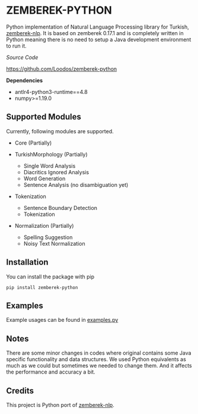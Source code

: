 # ZEMBEREK-PYTHON

Python implementation of Natural Language Processing library 
for Turkish, [zemberek-nlp](https://github.com/ahmetaa/zemberek-nlp). It is based on
zemberek 0.17.1 and is completely written in Python meaning there is no need to setup
a Java development environment to run it.

*Source Code*

https://github.com/Loodos/zemberek-python

**Dependencies**
* antlr4-python3-runtime==4.8
* numpy>=1.19.0

## Supported Modules
Currently, following modules are supported.

* Core (Partially)
    
* TurkishMorphology (Partially)
    * Single Word Analysis
    * Diacritics Ignored Analysis
    * Word Generation
    * Sentence Analysis (no disambiguation yet)
* Tokenization
    * Sentence Boundary Detection
    * Tokenization
* Normalization (Partially)
    * Spelling Suggestion
    * Noisy Text Normalization

## Installation
You can install the package with pip

    pip install zemberek-python

## Examples
Example usages can be found in [examples.py](zemberek/examples.py)

## Notes
There are some minor changes in codes where original contains some Java specific
functionality and data structures. We used Python 
equivalents as much as we could but sometimes we needed to change them. And it
affects the performance and accuracy a bit.


## Credits
This project is Python port of [zemberek-nlp](https://github.com/ahmetaa/zemberek-nlp). 

